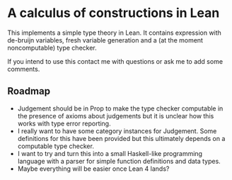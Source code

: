 # A calculus of constructions in Lean

This implements a simple type theory in Lean.
It contains expression with de-bruijn variables, fresh variable generation
and a (at the moment noncomputable) type checker.

If you intend to use this contact me with questions or ask me to add some comments.

## Roadmap

 - Judgement should be in Prop to make the type checker computable in the presence
   of axioms about judgements but it is unclear how this works with type error reporting.
 - I really want to have some category instances for Judgement. Some definitions for this
   have been provided but this ultimately depends on a computable type checker.
 - I want to try and turn this into a small Haskell-like programming language with
   a parser for simple function definitions and data types.
 - Maybe everything will be easier once Lean 4 lands?
